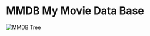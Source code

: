 # MMDB My Movie Data Base

![MMDB Tree](https://raw.githubusercontent.com/your-Thapa-Pro/your-MMDB/main/MMDB-Tree.jpg)



